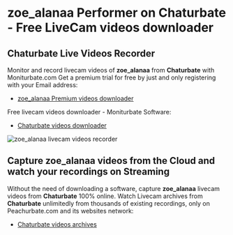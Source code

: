 # zoe_alanaa Performer on Chaturbate - Free LiveCam videos downloader

## Chaturbate Live Videos Recorder

Monitor and record livecam videos of **zoe_alanaa** from **Chaturbate** with Moniturbate.com
Get a premium trial for free by just and only registering with your Email address:
* [zoe_alanaa Premium videos downloader](https://moniturbate.com/request-demo-licence-key.html)

Free livecam videos downloader - Moniturbate Software:
* [Chaturbate videos downloader](https://moniturbate.com/moniturbate-download-software.html)

![zoe_alanaa livecam videos recorder](https://peachurnet.com/templates/moniturbate-software.png)


## Capture zoe_alanaa videos from the Cloud and watch your recordings on Streaming

Without the need of downloading a software, capture **zoe_alanaa** livecam videos from **Chaturbate** 100% online.
Watch Livecam archives from **Chaturbate** unlimitedly from thousands of existing recordings, only on Peachurbate.com and its websites network:
* [Chaturbate videos archives](https://peachurnet.com/)